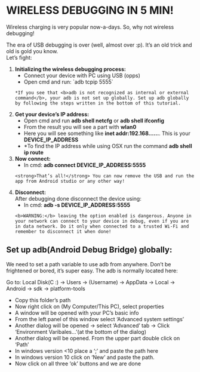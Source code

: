 WIRELESS DEBUGGING IN 5 MIN!
===============================

Wireless charging is very popular now-a-days. So, why not wireless debugging! 

The era of USB debugging is over (well, almost over :p). It’s an old trick and old is gold you know.
<br />Let’s fight:

<ol>
<li> <b>Initializing the wireless debugging process:</b>
	<ul style="list-style-type:disc">
		<li>Connect your device with PC using USB (opps)</li>
		<li>Open cmd and run: `adb tcpip 5555`</li>
	</ul>
	
	*If you see that <b>adb is not recognized as internal or external command</b>, your adb is not set up globally. Set up adb globally by following the steps written in the bottom of this tutorial.
</li>

<li> <b>Get your device’s IP address:</b>
	<ul style="list-style-type:disc">
		<li>Open cmd and run <b>adb shell netcfg</b> or <b>adb shell ifconfig</b></li>
		<li>From the result you will see a part with <b>wlan0</b></li>
		<li>Here you will see something like <b>inet addr:192.168……</b>. This is your <b>DEVICE_IP_ADDRESS</b></li>
		<li>*To find the IP address while using OSX run the command <b>adb shell ip route</b></li>
	</ul>
</li>

<li> <b>Now connect:</b>
	<ul style="list-style-type:disc">
		<li>In cmd: <b>adb connect DEVICE_IP_ADDRESS:5555</b></li>
	</ul>
	
	<strong>That’s all!</strong> You can now remove the USB and run the app from Android studio or any other way!
</li>

<li> <b>Disconnect:</b>
	<br />After debugging done disconnect the device using:
	<ul style="list-style-type:disc">
		<li>In cmd: <b>adb -s DEVICE_IP_ADDRESS:5555</b></li>
	</ul>
	
	<b>WARNING:</b> leaving the option enabled is dangerous. Anyone in your network can connect to your device in debug, even if you are in data network. Do it only when connected to a trusted Wi-Fi and remember to disconnect it when done!
</li>
</ol>


Set up adb(Android Debug Bridge) globally:
------------------------------------------
We need to set a path variable to use adb from anywhere.  Don’t be frightened or bored, it’s super easy. The adb is normally located here: 

Go to: Local Disk(C :) -> Users -> (Username) ->  AppData -> Local -> Android -> sdk -> platform-tools

<ul>
	<li>Copy this folder’s path</li>
	<li>Now right click on (My Computer/This PC), select properties</li>
	<li>A window will be opened with your PC’s basic info</li>
	<li>From the left panel of this window select ‘Advanced system settings’</li>
	<li>Another dialog will be opened -> select ‘Advanced’ tab -> Click ‘Environment Varibales…’(at the bottom of the dialog)</li>
	<li>Another dialog will be opened. From the upper part double click on ‘Path’</li>
	<li>In windows version <10 place a ‘;’ and paste the path here</li>
	<li>In windows version 10 click on ‘New’ and paste the path.</li>
	<li>Now click on all three ‘ok’ buttons and we are done</li>
</ul>
